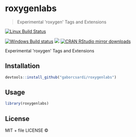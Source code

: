 
# roxygenlabs

> Experimental 'roxygen' Tags and Extensions

[![Linux Build Status](https://travis-ci.org/gaborcsardi/roxygenlabs.svg?branch=master)](https://travis-ci.org/gaborcsardi/roxygenlabs)

[![Windows Build status](https://ci.appveyor.com/api/projects/status/github/gaborcsardi/roxygenlabs?svg=true)](https://ci.appveyor.com/project/gaborcsardi/roxygenlabs)
[![](http://www.r-pkg.org/badges/version/roxygenlabs)](http://www.r-pkg.org/pkg/roxygenlabs)
[![CRAN RStudio mirror downloads](http://cranlogs.r-pkg.org/badges/roxygenlabs)](http://www.r-pkg.org/pkg/roxygenlabs)


Experimental 'roxygen' Tags and Extensions

## Installation

```r
devtools::install_github("gaborcsardi/roxygenlabs")
```

## Usage

```r
library(roxygenlabs)
```

## License

MIT + file LICENSE © 
